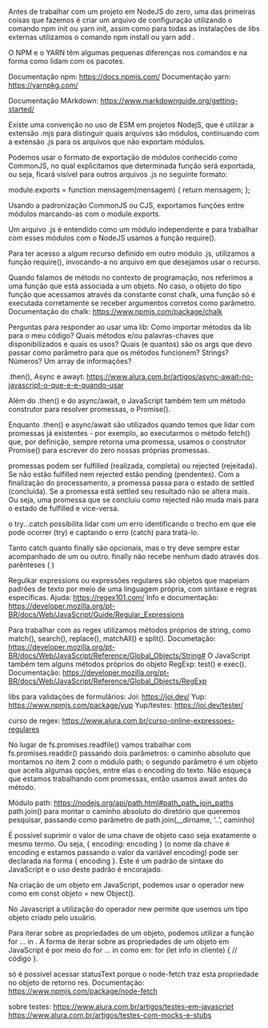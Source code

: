 Antes de trabalhar com um projeto em NodeJS do zero, uma das primeiras coisas que fazemos é criar um arquivo de configuração utilizando o comando npm init ou yarn init, assim como para todas as instalações de libs externas utilizamos o comando npm install <nome do pacote> ou yarn add <nome do pacote>.

O NPM e o YARN têm algumas pequenas diferenças nos comandos e na forma como lidam com os pacotes. 

Documentação npm: https://docs.npmjs.com/
Documentação yarn: https://yarnpkg.com/

Documentação MArkdown: https://www.markdownguide.org/getting-started/

Existe uma convenção no uso de ESM em projetos NodejS, que é utilizar a extensão .mjs para distinguir quais arquivos são módulos, continuando com a extensão .js para os arquivos que não exportam módulos.

Podemos usar o formato de exportação de módulos conhecido como CommonJS, no qual explicitamos que determinada função será exportada, ou seja, ficará visível para outros arquivos .js no seguinte formato:

module.exports = function mensagem(mensagem) {
 return mensagem;
};

Usando a padronização CommonJS ou CJS, exportamos funções entre módulos marcando-as com o module.exports.

Um arquivo .js é entendido como um módulo independente e para trabalhar com esses módulos com o NodeJS usamos a função require().

Para ter acesso a algum recurso definido em outro módulo .js, utilizamos a função require(), invocando-a no arquivo em que desejamos usar o recurso.

Quando falamos de método no contexto de programação, nos referimos a uma função que está associada a um objeto. No caso, o objeto do tipo função que acessamos através da constante const chalk, uma função só é executada corretamente se receber argumentos corretos como parâmetro. 
Documentação do chalk: https://www.npmjs.com/package/chalk

Perguntas para responder ao usar uma lib:
Como importar métodos da lib para o meu código?
Quais métodos e/ou palavras-chaves que disponibilizados e quais os usos?
Quais (e quantos) são os args que devo passar como parâmetro para que os métodos funcionem? Strings? Números? Um array de informações?

.then(), Async e awayt: https://www.alura.com.br/artigos/async-await-no-javascript-o-que-e-e-quando-usar

Além do .then() e do async/await, o JavaScript também tem um método construtor para resolver promessas, o Promise().

Enquanto .then() e async/await são utilizados quando temos que lidar com promessas já existentes - por exemplo, ao executarmos o método fetch() que, por definição, sempre retorna uma promessa, usamos o construtor Promise() para escrever do zero nossas próprias promessas.

promessas podem ser fulfilled (realizada, completa) ou rejected (rejeitada). Se não estão fulfilled nem rejected estão pending (pendentes). Com a finalização do processamento, a promessa passa para o estado de settled (concluída). Se a promessa está settled seu resultado não se altera mais. Ou seja, uma promessa que se concluiu como rejected não muda mais para o estado de fulfilled e vice-versa.

o try...catch possibilita lidar com um erro identificando o trecho em que ele pode ocorrer (try) e captando o erro (catch) para tratá-lo.

Tanto catch quanto finally são opcionais, mas o try deve sempre estar acompanhado de um ou outro. finally não recebe nenhum dado através dos parênteses ( )

Regulkar expressions ou expressões regulares são objetos que mapeiam padrões de texto por meio de uma linguagem própria, com sintaxe e regras específicas.
Ajuda: https://regex101.com/
Info e documentação: https://developer.mozilla.org/pt-BR/docs/Web/JavaScript/Guide/Regular_Expressions

Para trabalhar com as regex utilizamos métodos próprios de string, como match(), search(), replace(), matchAll() e split(). Documetação: https://developer.mozilla.org/pt-BR/docs/Web/JavaScript/Reference/Global_Objects/String#
O JavaScript também tem alguns métodos próprios do objeto RegExp: test() e exec(). Documentação: https://developer.mozilla.org/pt-BR/docs/Web/JavaScript/Reference/Global_Objects/RegExp

libs para validações de formulários:
Joi: https://joi.dev/
Yup: https://www.npmjs.com/package/yup
Yup/testes: https://joi.dev/tester/

curso de regex: https://www.alura.com.br/curso-online-expressoes-regulares

No lugar de fs.promises.readfile() vamos trabalhar com fs.promises.readdir() passando dois parâmetros: o caminho absoluto que montamos no item 2 com o módulo path; o segundo parâmetro é um objeto que aceita algumas opções, entre elas o encoding do texto. Não esqueça que estamos trabalhando com promessas, então usamos await antes do método.

Módulo path: https://nodejs.org/api/path.html#path_path_join_paths
path.join() para montar o caminho absoluto do diretório que queremos pesquisar, passando como parâmetro de path.join(__dirname, ‘..’, caminho)

É possível suprimir o valor de uma chave de objeto caso seja exatamente o mesmo termo. Ou seja, { encoding: encoding } (o nome da chave é encoding e estamos passando o valor da variável encoding) pode ser declarada na forma { encoding }. Este é um padrão de sintaxe do JavaScript e o uso deste padrão é encorajado.


Na criação de um objeto em JavaScript, podemos usar o operador new como em const objeto = new Object().

No Javascript a utilização do operador new permite que usemos um tipo objeto criado pelo usuário.

Para iterar sobre as propriedades de um objeto, podemos utilizar a função for ... in .
A forma de iterar sobre as propriedades de um objeto em JavaScript é por meio do for … in como em: for (let info in cliente) { // código }.

só é possível acessar statusText porque o node-fetch traz esta propriedade no objeto de retorno res. Documentação: https://www.npmjs.com/package/node-fetch

sobre testes: https://www.alura.com.br/artigos/testes-em-javascript
https://www.alura.com.br/artigos/testes-com-mocks-e-stubs